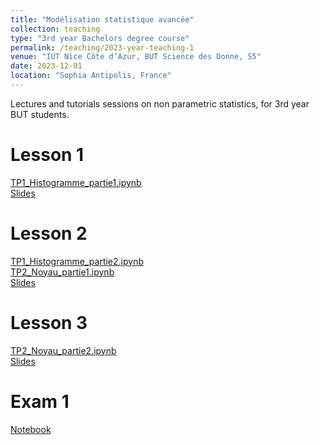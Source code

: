 ```yaml
---
title: "Modélisation statistique avancée"
collection: teaching
type: "3rd year Bachelors degree course"
permalink: /teaching/2023-year-teaching-1
venue: "IUT Nice Côte d’Azur, BUT Science des Donne, S5"
date: 2023-12-01
location: "Sophia Antipolis, France"
---
```


Lectures and tutorials sessions on non parametric statistics, for 3rd year BUT students.


Lesson 1
======
[TP1_Histogramme_partie1.ipynb](http://ibalelli.github.io/files/course_material/mod_stat_BUT/TP1_Histogramme_partie1.ipynb) <br/>
[Slides](http://ibalelli.github.io/files/course_material/mod_stat_BUT/Cours_1.pdf) <br/>

Lesson 2
======
[TP1_Histogramme_partie2.ipynb](http://ibalelli.github.io/files/course_material/mod_stat_BUT/TP1_Histogramme_partie2.ipynb) <br/>
[TP2_Noyau_partie1.ipynb](http://ibalelli.github.io/files/course_material/mod_stat_BUT/TP2_Noyau_partie1.ipynb) <br/>
[Slides](http://ibalelli.github.io/files/course_material/mod_stat_BUT/Cours_2.pdf) <br/>

Lesson 3
======
[TP2_Noyau_partie2.ipynb](http://ibalelli.github.io/files/course_material/mod_stat_BUT/TP2_Noyau_partie2.ipynb) <br/>
[Slides](http://ibalelli.github.io/files/course_material/mod_stat_BUT/Cours_3.pdf) <br/>

Exam 1
======
[Notebook](http://ibalelli.github.io/files/course_material/mod_stat_BUT/Exam_1.ipynb) <br/>

<!---
[Correction](http://ibalelli.github.io/files/course_material/mod_stat_BUT/Exam_1_corr.ipynb) <br/>
[Notes](http://ibalelli.github.io/files/course_material/mod_stat_BUT/Notes_1.pdf) <br/>

Lesson 4
======
[TP3_KNN.ipynb](http://ibalelli.github.io/files/course_material/mod_stat_BUT/TP3_KNN.ipynb) <br/>
[Slides](http://ibalelli.github.io/files/course_material/mod_stat_BUT/Cours_4_KNN.pdf) <br/>

Lesson 5
======
[TP4_Regression_partie1.ipynb](http://ibalelli.github.io/files/course_material/mod_stat_BUT/TP4_Regression_partie1.ipynb) <br/>
[Slides](http://ibalelli.github.io/files/course_material/mod_stat_BUT/Cours_5_Regression.pdf) <br/>


Lesson 6
======
[TP4_Regression_partie2.ipynb](http://ibalelli.github.io/files/course_material/mod_stat_BUT/TP4_Regression_partie2.ipynb) <br/>

Exam 2
======
[Correction](http://ibalelli.github.io/files/course_material/mod_stat_BUT/Exam_2_corr.ipynb) <br/>
[Notes](http://ibalelli.github.io/files/course_material/mod_stat_BUT/Notes_2.pdf) <br/>

-->
